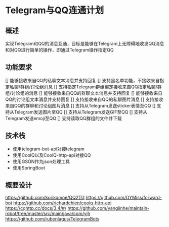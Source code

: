 # Telegram与QQ连通计划
## 概述
实现Telegram和QQ的消息互通，目标是能够在Telegram上无障碍地收发QQ消息和对QQ进行简单的操作，即通过Telegram操作指定QQ

## 功能要求
[] 能够接收来自QQ的私聊文本消息并支持回复
[] 支持黑名单功能，不接收来自指定私聊/群组/讨论组消息
[] 支持指定Telegram群组绑定接收来自QQ指定私聊/群组/讨论组的消息
[] 能够接收来自QQ的群聊文本消息并支持回复
[] 能够接收来自QQ的讨论组文本消息并支持回复
[] 支持接收来自QQ的私聊图片消息
[] 支持接收来自QQ的群聊和讨论组图片消息
[] 支持从Telegram发送sticker表情至QQ
[] 支持从Telegram发送图片至QQ
[] 支持从Telegram发送GIF至QQ
[] 支持从Telegram发送emoji至QQ
[] 支持读取QQ群组的文件并下载

## 技术栈
- 使用telegram-bot-api对接telegram
- 使用CoolQ以及CoolQ-http-api对接QQ
- 使用GSON作为json处理工具
- 使用SpringBoot

## 概要设计
    


https://github.com/kurikomoe/QQ2TG
https://github.com/OYMiss/forward-bot
https://github.com/richardchien/coolq-http-api
https://cqhttp.cc/docs/3.4/#/
https://github.com/yangjinhe/maintain-robot/tree/master/src/main/java/com/yjh
https://github.com/rubenlagus/TelegramBots
